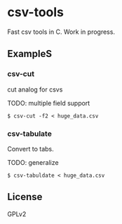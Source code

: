 
# csv-tools

  Fast csv tools in C. Work in progress.

## ExampleS

### csv-cut

  cut analog for csvs

  TODO: multiple field support

    $ csv-cut -f2 < huge_data.csv

### csv-tabulate

  Convert to tabs.

  TODO: generalize

    $ csv-tabuldate < huge_data.csv

## License

  GPLv2
